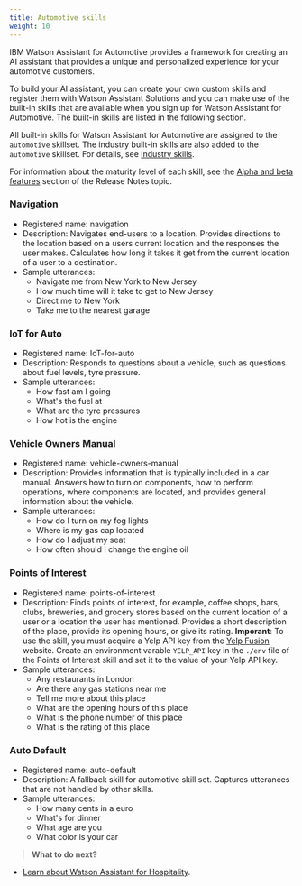 ```yaml
---
title: Automotive skills
weight: 10
---
```

IBM Watson Assistant for Automotive provides a framework for creating an AI assistant that provides a unique and personalized experience for your automotive customers. 

To build your AI assistant, you can create your own custom skills and register them with Watson Assistant Solutions and you can make use of the built-in skills that are available when you sign up for Watson Assistant for Automotive.  The built-in skills are listed in the following section.

All built-in skills for Watson Assistant for Automotive are assigned to the `automotive` skillset.  The industry built-in skills are also added to the `automotive` skillset.  For details, see [Industry skills]({{site.baseurl}}/flavours/industry).  

For information about the maturity level of each skill, see the [Alpha and beta features]({{site.baseurl}}/get-help/release_notes/#alpha-and-beta-features) section of the Release Notes topic.

### Navigation
- Registered name: navigation
- Description: Navigates end-users to a location. Provides directions to the location based on a users current location and the responses the user makes. Calculates how long it takes it get from the current location of a user to a destination.
- Sample utterances:
    - Navigate me from New York to New Jersey
    - How much time will it take to get to New Jersey
    - Direct me to New York
    - Take me to the nearest garage

### IoT for Auto
- Registered name: IoT-for-auto
- Description: Responds to questions about a vehicle, such as questions about fuel levels, tyre pressure.
- Sample utterances: 
    - How fast am I going
    - What's the fuel at
    - What are the tyre pressures
    - How hot is the engine

### Vehicle Owners Manual
- Registered name: vehicle-owners-manual
- Description: Provides information that is typically included in a car manual.  Answers how to turn on components, how to perform operations, where components are located, and provides general information about the vehicle.
- Sample utterances: 
    - How do I turn on my fog lights
    - Where is my gas cap located
    - How do I adjust my seat
    - How often should I change the engine oil

### Points of Interest
- Registered name: points-of-interest
- Description: Finds points of interest, for example, coffee shops, bars, clubs, breweries, and grocery stores based on the current location of a user or a location the user has mentioned.  Provides a short description of the place, provide its opening hours, or give its rating. **Imporant**: To use the skill, you must acquire a Yelp API key from the [Yelp Fusion](https://www.yelp.com/fusion) website. Create an environment varable `YELP_API` key in the `./env` file of the Points of Interest skill and set it to the value of your Yelp API key.
- Sample utterances: 
    - Any restaurants in London
    - Are there any gas stations near me
    - Tell me more about this place
    - What are the opening hours of this place
    - What is the phone number of this place
    - What is the rating of this place

### Auto Default
- Registered name: auto-default
- Description: A fallback skill for automotive skill set.  Captures utterances that are not handled by other skills.
- Sample utterances: 
    - How many cents in a euro
    - What's for dinner
    - What age are you
    - What color is your car


> **What to do next?**<br/>
* [Learn about Watson Assistant for Hospitality]({{site.baseurl}}/flavours/hospitality).
